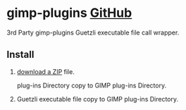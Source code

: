 # gimp-plugins [GitHub](https://github.com/umyuu/gimp-plugins)

3rd Party
gimp-plugins Guetzli executable file call wrapper. 

## Install
1. [download a ZIP](https://github.com/umyuu/gimp-plugins/archive/master.zip) file.

   plug-ins Directory copy to GIMP plug-ins Directory.

2. Guetzli executable file copy to GIMP plug-ins Directory.
